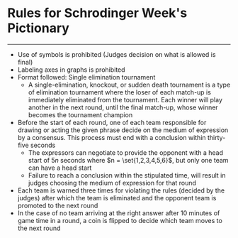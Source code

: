 # Rules for Schrodinger Week's Pictionary 
---

- Use of symbols is prohibited (Judges decision on what is allowed is final)
- Labeling axes in graphs is prohibited
- Format followed: Single elimination tournament
	- A single-elimination, knockout, or sudden death tournament is a type of elimination tournament where the loser of each match-up is immediately eliminated from the tournament. Each winner will play another in the next round, until the final match-up, whose winner becomes the tournament champion
- Before the start of each round, one of each team responsible for drawing or acting the given phrase decide on the medium of expression by a consensus. This process must end with a conclusion within thirty-five seconds
	- The expressors can negotiate to provide the opponent with a head start of $5n$ seconds where $n = \set{1,2,3,4,5,6}$, but only one team can have a head start
	- Failure to reach a conclusion within the stipulated time, will result in judges choosing the medium of expression for that round
- Each team is warned three times for violating the rules (decided by the judges) after which the team is eliminated and the opponent team is promoted to the next round
- In the case of no team arriving at the right answer after 10 minutes of game time in a round, a coin is flipped to decide which team moves to the next round